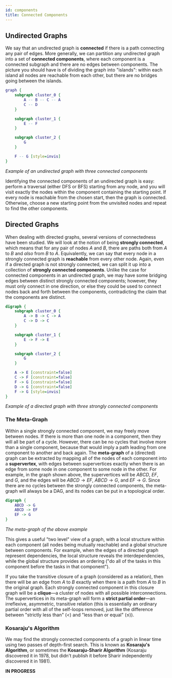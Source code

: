 ```yaml
---
id: components
title: Connected Components
---
```


## Undirected Graphs

We say that an undirected graph is **connected** if there is a path connecting any pair of edges.
More generally, we can partition any undirected graph into a set of **connected components**, where each component is a connected subgraph and there are no edges between components.
The picture you should have is of dividing the graph into "islands": within each island all nodes are reachable from each other, but there are no bridges going between the islands.

```dot
graph {
    subgraph cluster_0 {
        A -- B -- C -- A
        C -- D
    }

    subgraph cluster_1 {
        E -- F
    }

    subgraph cluster_2 {
        G
    }

    F -- G [style=invis]
}
```
_Example of an undirected graph with three connected components_

Identifying the connected components of an undirected graph is easy: perform a traversal (either DFS or BFS) starting from any node, and you will visit exactly the nodes within the component containing the starting point.
If every node is reachable from the chosen start, then the graph is connected.
Otherwise, choose a new starting point from the unvisited nodes and repeat to find the other components.

## Directed Graphs

When dealing with directed graphs, several versions of connectedness have been studied.
We will look at the notion of being **strongly connected**, which means that for any pair of nodes $A$ and $B$, there are paths both from $A$ to $B$ and _also_ from $B$ to $A$.
Equivalently, we can say that every node in a strongly connected graph is **reachable** from every other node.
Again, even if a directed graph is not strongly connected, we can split it up into a collection of **strongly connected components**.
Unlike the case for connected components in an undirected graph, we may have some bridging edges between distinct strongly connected components; however, they must only connect in one direction, or else they could be used to connect nodes back and forth between the components, contradicting the claim that the components are distinct.

```dot
digraph {
    subgraph cluster_0 {
        A -> B -> C -> A
        C -> D -> C
    }

    subgraph cluster_1 {
        E -> F -> E
    }

    subgraph cluster_2 {
        G
    }

    A -> E [constraint=false]
    C -> F [constraint=false]
    F -> G [constraint=false]
    D -> G [constraint=false]
    F -> G [style=invis]
}
```
_Example of a directed graph with three strongly connected components_

### The Meta-Graph

Within a single strongly connected component, we may freely move between nodes.
If there is more than one node in a component, then they will all be part of a cycle.
However, there can be no cycles that involve more than a single component, because that would imply a path leading from one component to another and back again.
The **meta-graph** of a (directed) graph can be extracted by mapping all of the nodes of each component into a **supervertex**, with edges between supervertices exactly when there is an edge from some node in one component to some node in the other.
For example, in the graph shown above, the supervertices will be $ABCD$, $EF$, and $G$, and the edges will be $ABCD\longrightarrow EF$, $ABCD\longrightarrow G$, and $EF\longrightarrow G$.
Since there are no cycles between the strongly connected components, the meta-graph will always be a DAG, and its nodes can be put in a topological order.

```dot
digraph {
    ABCD -> G
    ABCD -> EF
    EF -> G
}
```
_The meta-graph of the above example_

This gives a useful "two level" view of a graph, with a local structure within each component (all nodes being mutually reachable) and a global structure between components.
For example, when the edges of a directed graph represent dependencies, the local structure reveals the interdependencies, while the global structure provides an ordering ("do all of the tasks in this component before the tasks in that component").

If you take the transitive closure of a graph (considered as a relation), then there will be an edge from $A$ to $B$ exactly when there is a path from $A$ to $B$ in the original graph.
Each strongly connected component in this closure graph will be a **clique**&mdash;a cluster of nodes with all possible interconnections.
The supervertices in its meta-graph will form a **strict partial order**&mdash;an irreflexive, asymmetric, transitive relation (this is essentially an ordinary partial order with all of the self-loops removed, just like the difference between "strictly less than" ($<$) and "less than or equal" ($\leq$)).

### Kosaraju's Algorithm

We may find the strongly connected components of a graph in linear time using two passes of depth-first search.
This is known as **Kosaraju's Algorithm**, or sometimes the **Kosaraju-Sharir Algorithm** (Kosaraju discovered it in 1978, but didn't publish it before Sharir independently discovered it in 1981).

**IN PROGRESS**
